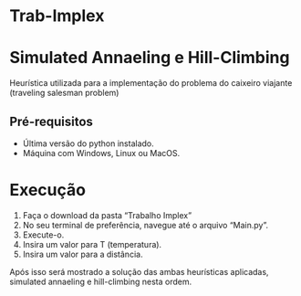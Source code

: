 # Trab-Implex

# Simulated Annaeling e Hill-Climbing

Heurística utilizada para a implementação do problema do caixeiro viajante (traveling salesman problem) 

## Pré-requisitos
* Última versão do python instalado.
* Máquina com Windows, Linux ou MacOS.

# Execução

1. Faça o download da pasta “Trabalho Implex”
2. No seu terminal de preferência, navegue até o arquivo “Main.py”.
3. Execute-o.
4. Insira um valor para T (temperatura).
5. Insira um valor para a distância.

Após isso será mostrado a solução das ambas heurísticas aplicadas, simulated annaeling e hill-climbing nesta ordem.

